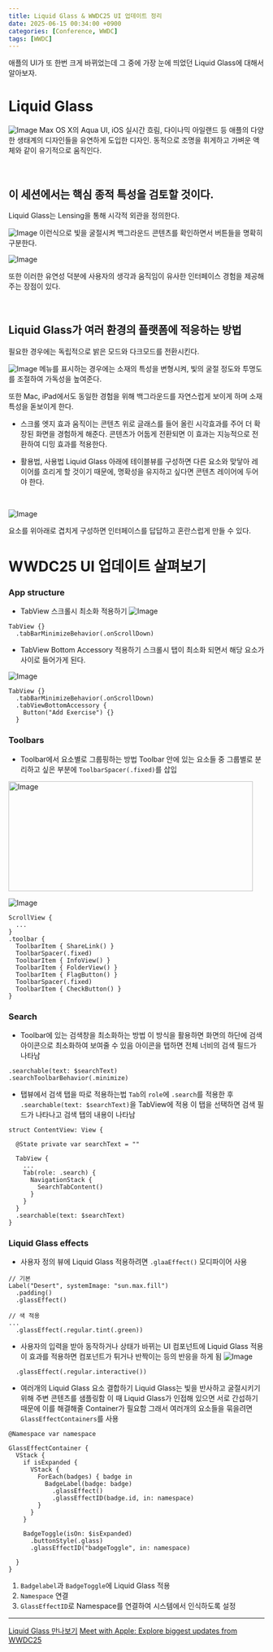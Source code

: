 ```yaml
---
title: Liquid Glass & WWDC25 UI 업데이트 정리
date: 2025-06-15 00:34:00 +0900
categories: [Conference, WWDC]
tags: [WWDC]
---
```


애플의 UI가 또 한번 크게 바뀌었는데 그 중에 가장 눈에 띄었던 Liquid Glass에 대해서 알아보자.

# Liquid Glass
![Image](https://github.com/user-attachments/assets/d630f8a7-d0a9-4b78-bf1b-859b548a99c5)
Max OS X의 Aqua UI, iOS 실시간 흐림, 다이나믹 아일랜드 등 애플의 다양한 생태계의 디자인들을 유연하게 도입한 디자인.
동적으로 조명을 휘게하고 가벼운 액체와 같이 유기적으로 움직인다.

<br>

## 이 세션에서는 핵심 종적 특성을 검토할 것이다.
Liquid Glass는 Lensing을 통해 시각적 외관을 정의한다.

![Image](https://github.com/user-attachments/assets/27ba3cfb-e5d4-40e4-87f3-beac23f76927)
이런식으로 빛을 굴절시켜 백그라운드 콘텐츠를 확인하면서 버튼들을 명확히 구분한다.

![Image](https://github.com/user-attachments/assets/5676eb45-26e0-44dd-adf3-63da29e16b2c)

또한 이러한 유연성 덕분에 사용자의 생각과 움직임이 유사한 인터페이스 경험을 제공해주는 장점이 있다.

<br>

## Liquid Glass가 여러 환경의 플랫폼에 적응하는 방법
필요한 경우에는 독립적으로 밝은 모드와 다크모드를 전환시킨다.

![Image](https://github.com/user-attachments/assets/47afff39-a9a2-4756-b1b6-37763b4816f0)
메뉴를 표시하는 경우에는 소재의 특성을 변형시켜, 빛의 굴절 정도와 투명도를 조절하여 가독성을 높여준다.

또한 Mac, iPad에서도 동일한 경험을 위해 백그라운드를 자연스럽게 보이게 하며 소재 특성을 돋보이게 한다.


- 스크롤 엣지 효과
움직이는 콘텐츠 위로 글래스를 들어 올린 시각효과를 주어 더 확장된 화면을 경험하게 해준다.
콘텐츠가 어둡게 전환되면 이 효과는 지능적으로 전환하여 디밍 효과를 적용한다.


- 활용법, 사용법
Liquid Glass 아래에 테이블뷰를 구성하면 다른 요소와 맞닿아 레이어를 흐리게 할 것이기 때문에, 명확성을 유지하고 싶다면 콘텐츠 레이어에 두어야 한다.

<br>

![Image](https://github.com/user-attachments/assets/8e5f7d70-c7ca-4b9f-b854-be8c801114a5)

요소를 위아래로 겹치게 구성하면 인터페이스를 답답하고 혼란스럽게 만들 수 있다.


# WWDC25 UI 업데이트 살펴보기

### App structure

- TabView 스크롤시 최소화 적용하기
![Image](https://github.com/user-attachments/assets/21bdb02b-f007-428e-9118-8ba6c799a7eb)

```
TabView {}
  .tabBarMinimizeBehavior(.onScrollDown)
```

- TabView Bottom Accessory 적용하기
스크롤시 탭이 최소화 되면서 해당 요소가 사이로 들어가게 된다.

![Image](https://github.com/user-attachments/assets/ec358338-c7e1-40a6-b2d0-2d4d465fb73a)

```
TabView {}
  .tabBarMinimizeBehavior(.onScrollDown)
  .tabViewBottomAccessory {
    Button("Add Exercise") {}
  }
```

### Toolbars

- Toolbar에서 요소별로 그룹핑하는 방법
  Toolbar 안에 있는 요소들 중 그룹별로 분리하고 싶은 부분에 `ToolbarSpacer(.fixed)`를 삽입
  
<img width="481" height="216" alt="Image" src="https://github.com/user-attachments/assets/849dae0c-d617-4247-b8c0-3d7dac4b6dab" />

![Image](https://github.com/user-attachments/assets/849dae0c-d617-4247-b8c0-3d7dac4b6dab)
```
ScrollView {
  ...
}
.toolbar {
  ToolbarItem { ShareLink() }
  ToolbarSpacer(.fixed)
  ToolbarItem { InfoView() }
  ToolbarItem { FolderView() }
  ToolbarItem { FlagButton() }
  ToolbarSpacer(.fixed)
  ToolbarItem { CheckButton() }
}
```

### Search

- Toolbar에 있는 검색창을 최소화하는 방법
  이 방식을 활용하면 화면의 하단에 검색 아이콘으로 최소화하여 보여줄 수 있음
  아이콘을 탭하면 전체 너비의 검색 필드가 나타남
```
.searchable(text: $searchText)
.searchToolbarBehavior(.minimize)
```


- 탭뷰에서 검색 탭을 따로 적용하는법
  `Tab`의 `role`에 `.search`를 적용한 후 `.searchable(text: $searchText)`을 TabView에 적용
  이 탭을 선택하면 검색 필드가 나타나고 검색 탭의 내용이 나타남
```
struct ContentView: View {

  @State private var searchText = ""

  TabView {
    ...
    Tab(role: .search) {
      NavigationStack {
        SearchTabContent()
      }
    }
  }
  .searchable(text: $searchText)
}
```

### Liquid Glass effects
- 사용자 정의 뷰에 Liquid Glass 적용하려면 `.glaaEffect()` 모디파이어 사용
```
// 기본
Label("Desert", systemImage: "sun.max.fill")
  .padding()
  .glassEffect()

// 색 적용
...
  .glassEffect(.regular.tint(.green))
```

- 사용자의 입력을 받아 동작하거나 상태가 바뀌는 UI 컴포넌트에 Liquid Glass 적용
  이 효과를 적용하면 컴포넌트가 튀거나 반짝이는 등의 반응을 하게 됨
  ![Image](https://github.com/user-attachments/assets/81a62df4-1ab1-4fe0-be95-fded68053f7d)
```
  .glassEffect(.regular.interactive())
```


- 여러개의 Liquid Glass 요소 결합하기
Liquid Glass는 빛을 반사하고 굴절시키기 위해 주변 콘텐츠를 샘플링함
이 때 Liquid Glass가 인접해 있으면 서로 간섭하기 때문에 이를 해결해줄 Container가 필요함
그래서 여러개의 요소들을 묶을려면 `GlassEffectContainers`를 사용
```
@Namespace var namespace

GlassEffectContainer {
  VStack {
    if isExpanded {
      VStack {
        ForEach(badges) { badge in
          BadgeLabel(badge: badge)
            .glassEffect()
            .glassEffectID(badge.id, in: namespace)
        }
      }
    }

    BadgeToggle(isOn: $isExpanded)
      .buttonStyle(.glass)
      .glassEffectID("badgeToggle", in: namespace)

  }
}

```
1. `Badgelabel`과 `BadgeToggle`에 Liquid Glass 적용
2. `Namespace` 연결
3. `GlassEffectID`로 Namespace를 연결하여 시스템에서 인식하도록 설정









---
[Liquid Glass 만나보기](https://developer.apple.com/kr/videos/play/wwdc2025/219/)
[Meet with Apple: Explore biggest updates from WWDC25](https://youtu.be/9lO3dsuS3KA?feature=shared)
